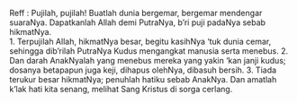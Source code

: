 Reff :
Pujilah, pujilah! Buatlah dunia bergemar,
bergemar mendengar suaraNya.
Dapatkanlah Allah demi PutraNya,
b’ri puji padaNya sebab hikmatNya.
<br>
1.
Terpujilah Allah, hikmatNya besar,
begitu kasihNya ‘tuk dunia cemar,
sehingga dib’rilah PutraNya Kudus
mengangkat manusia serta menebus.
2.
Dan darah AnakNyalah yang menebus
mereka yang yakin ‘kan janji kudus;
dosanya betapapun juga keji,
dihapus olehNya, dibasuh bersih.
3.
Tiada terukur besar hikmatNya;
penuhlah hatiku sebab AnakNya.
Dan amatlah k’lak hati kita senang,
melihat Sang Kristus di sorga cerlang.